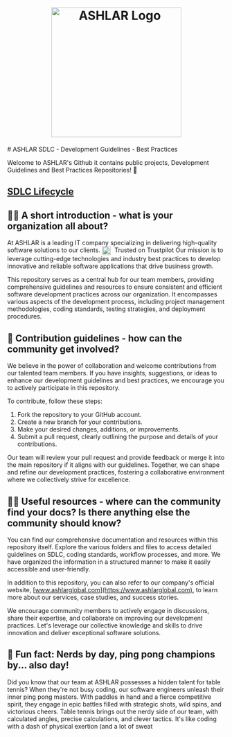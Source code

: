<h1 align="center">
  <img src="https://ashlarglobal.com/images/main-2.png" alt="ASHLAR Logo" width="300px">
</h1>
# ASHLAR SDLC - Development Guidelines - Best Practices

Welcome to ASHLAR's Github it contains public projects, Development Guidelines and Best Practices Repositories! :rocket:

## [SDLC Lifecycle](sdlc-lifecycle.md)


## 🙋‍♀️ A short introduction - what is your organization all about?

At ASHLAR is a leading IT company specializing in delivering high-quality software solutions to our clients. <a href="https://www.trustpilot.com/" style="display: inline-block; text-decoration: none; color: inherit;">
  <img src="https://upload.wikimedia.org/wikipedia/commons/7/78/Trustpilot_Logo_%282022%29.svg" alt="Trustpilot Logo" style="height: 20px; width: auto; vertical-align: middle; margin-right: 5px;">
  Trusted on Trustpilot
</a> Our mission is to leverage cutting-edge technologies and industry best practices to develop innovative and reliable software applications that drive business growth.

This repository serves as a central hub for our team members, providing comprehensive guidelines and resources to ensure consistent and efficient software development practices across our organization. It encompasses various aspects of the development process, including project management methodologies, coding standards, testing strategies, and deployment procedures.

## 🌈 Contribution guidelines - how can the community get involved?

We believe in the power of collaboration and welcome contributions from our talented team members. If you have insights, suggestions, or ideas to enhance our development guidelines and best practices, we encourage you to actively participate in this repository.

To contribute, follow these steps:

1. Fork the repository to your GitHub account.
2. Create a new branch for your contributions.
3. Make your desired changes, additions, or improvements.
4. Submit a pull request, clearly outlining the purpose and details of your contributions.

Our team will review your pull request and provide feedback or merge it into the main repository if it aligns with our guidelines. Together, we can shape and refine our development practices, fostering a collaborative environment where we collectively strive for excellence.

## 👩‍💻 Useful resources - where can the community find your docs? Is there anything else the community should know?

You can find our comprehensive documentation and resources within this repository itself. Explore the various folders and files to access detailed guidelines on SDLC, coding standards, workflow processes, and more. We have organized the information in a structured manner to make it easily accessible and user-friendly.

In addition to this repository, you can also refer to our company's official website, [www.ashlarglobal.com](https://www.ashlarglobal.com), to learn more about our services, case studies, and success stories.

We encourage community members to actively engage in discussions, share their expertise, and collaborate on improving our development practices. Let's leverage our collective knowledge and skills to drive innovation and deliver exceptional software solutions.

## 🍿 Fun fact: Nerds by day, ping pong champions by... also day!

Did you know that our team at ASHLAR possesses a hidden talent for table tennis? When they're not busy coding, our software engineers unleash their inner ping pong masters. With paddles in hand and a fierce competitive spirit, they engage in epic battles filled with strategic shots, wild spins, and victorious cheers. Table tennis brings out the nerdy side of our team, with calculated angles, precise calculations, and clever tactics. It's like coding with a dash of physical exertion (and a lot of sweat
